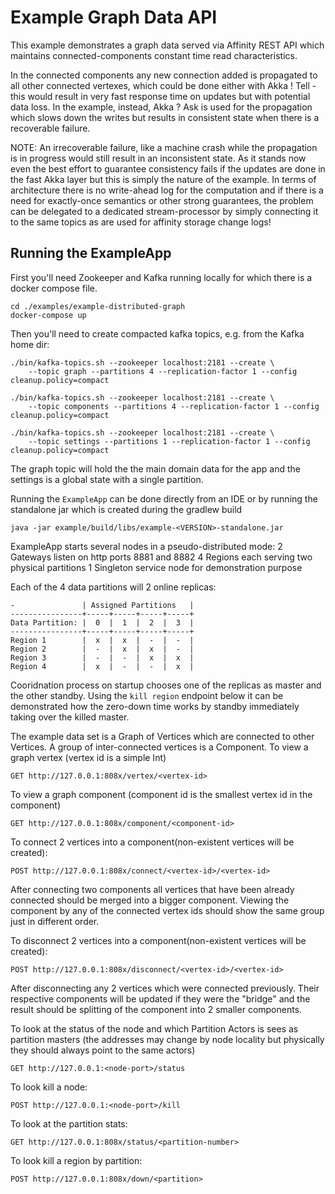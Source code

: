 # Example Graph Data API

This example demonstrates a graph data served via Affinity REST API 
which maintains connected-components constant time read characteristics.

In the connected components any new connection added is propagated to all
other connected vertexes, which could be done either with 
Akka ! Tell - this would result in very fast response time on updates 
but with potential data loss. In the example, instead, Akka ? Ask 
is used for the propagation which slows down the writes
but results in consistent state when there is a recoverable failure.

NOTE: An irrecoverable failure, like a machine crash while the 
propagation is in progress would still result in an inconsistent state.
As it stands now even the best effort to guarantee consistency fails 
if the updates are done in the fast Akka layer but this is simply the 
nature of the example. In terms of architecture there is no write-ahead 
log for the computation and if there is a need for exactly-once
semantics or other strong guarantees, the problem can be delegated to
 a dedicated stream-processor by simply connecting it to the same
  topics as are used for affinity storage change logs! 

## Running the ExampleApp

First you'll need Zookeeper and Kafka running locally for which there is a
docker compose file.
    
    cd ./examples/example-distributed-graph
    docker-compose up
 

Then you'll need to create compacted kafka topics, 
e.g. from the Kafka home dir:
 
    ./bin/kafka-topics.sh --zookeeper localhost:2181 --create \
        --topic graph --partitions 4 --replication-factor 1 --config cleanup.policy=compact
    
    ./bin/kafka-topics.sh --zookeeper localhost:2181 --create \
        --topic components --partitions 4 --replication-factor 1 --config cleanup.policy=compact

    ./bin/kafka-topics.sh --zookeeper localhost:2181 --create \
        --topic settings --partitions 1 --replication-factor 1 --config cleanup.policy=compact
        
The graph topic will hold the the main domain data for the app and the
 settings is a global state with a single partition.

Running the `ExampleApp` can be done directly from an IDE or by
running the standalone jar which is created during the gradlew build
 
    java -jar example/build/libs/example-<VERSION>-standalone.jar
    
ExampleApp starts several nodes in a pseudo-distributed mode:
    2 Gateways listen on http ports 8881 and 8882
    4 Regions each serving two physical partitions
    1 Singleton service node for demonstration purpose

Each of the 4 data partitions will 2 online replicas:
  
    -               | Assigned Partitions   |
    ----------------+-----+-----+-----+-----+
    Data Partition: |  0  |  1  |  2  |  3  |
    ----------------+-----+-----+-----+-----+               
    Region 1        |  x  |  x  |  -  |  -  |
    Region 2        |  -  |  x  |  x  |  -  |
    Region 3        |  -  |  -  |  x  |  x  |
    Region 4        |  x  |  -  |  -  |  x  |

Cooridnation process on startup chooses one of the replicas as
 master and the other standby. Using the `kill region` endpoint
 below it can be demonstrated how the zero-down time works by
 standby immediately taking over the killed master.
 
The example data set is a Graph of Vertices which are connected
to other Vertices. A group of inter-connected vertices is a Component.
To view a graph vertex (vertex id is a simple Int)

    GET http://127.0.0.1:808x/vertex/<vertex-id> 

To view a graph component (component id is the smallest vertex id in the component) 

    GET http://127.0.0.1:808x/component/<component-id> 

To connect 2 vertices into a component(non-existent vertices will be created):

    POST http://127.0.0.1:808x/connect/<vertex-id>/<vertex-id> 

After connecting two components all vertices that have been already 
connected should be merged into a bigger component. Viewing the 
component by any of the connected vertex ids should show the same group
just in different order.

To disconnect 2 vertices into a component(non-existent vertices will be created):

    POST http://127.0.0.1:808x/disconnect/<vertex-id>/<vertex-id> 

After disconnecting any 2 vertices which were connected previously.
Their respective components will be updated if they were the "bridge"
and the result should be splitting of the component into 2 smaller
components.

To look at the status of the node and which Partition Actors is sees
as partition masters (the addresses may change by node locality but 
physically they should always point to the same actors) 

    GET http://127.0.0.1:<node-port>/status

To look kill a node: 

    POST http://127.0.0.1:<node-port>/kill
    
To look at the partition stats:

    GET http://127.0.0.1:808x/status/<partition-number>

To look kill a region by partition: 

    POST http://127.0.0.1:808x/down/<partition>

